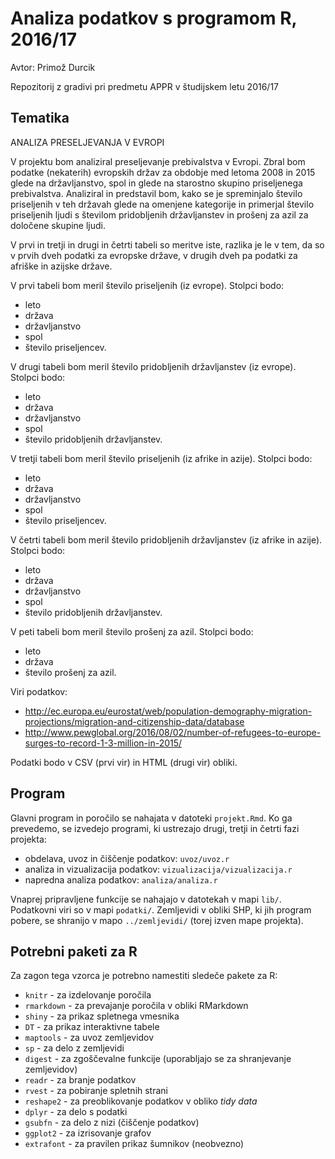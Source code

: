 # Analiza podatkov s programom R, 2016/17

Avtor: Primož Durcik

Repozitorij z gradivi pri predmetu APPR v študijskem letu 2016/17

## Tematika

ANALIZA PRESELJEVANJA V EVROPI

V projektu bom analiziral preseljevanje prebivalstva v Evropi. Zbral bom podatke (nekaterih) evropskih držav za obdobje med letoma 2008 in 2015 glede na državljanstvo, spol in glede na starostno skupino priseljenega prebivalstva. Analiziral in predstavil bom, kako se je spreminjalo število priseljenih v teh državah glede na omenjene kategorije in primerjal število priseljenih ljudi s številom pridobljenih državljanstev in prošenj za azil za določene skupine ljudi.

V prvi in tretji in drugi in četrti tabeli so meritve iste, razlika je le v tem, da so v prvih dveh podatki za evropske države, v drugih dveh pa podatki za afriške in azijske države.

V prvi tabeli bom meril število priseljenih (iz evrope). Stolpci bodo:
* leto
* država
* državljanstvo
* spol
* število priseljencev.

V drugi tabeli bom meril število pridobljenih državljanstev (iz evrope). Stolpci bodo:
* leto
* država
* državljanstvo
* spol
* število pridobljenih državljanstev.

V tretji tabeli bom meril število priseljenih (iz afrike in azije). Stolpci bodo:
* leto
* država
* državljanstvo
* spol
* število priseljencev.

V četrti tabeli bom meril število pridobljenih državljanstev (iz afrike in azije). Stolpci bodo:
* leto
* država
* državljanstvo
* spol
* število pridobljenih državljanstev.

V peti tabeli bom meril število prošenj za azil. Stolpci bodo:
* leto
* država
* število prošenj za azil.


Viri podatkov:

* http://ec.europa.eu/eurostat/web/population-demography-migration-projections/migration-and-citizenship-data/database
* http://www.pewglobal.org/2016/08/02/number-of-refugees-to-europe-surges-to-record-1-3-million-in-2015/

Podatki bodo v CSV (prvi vir) in HTML (drugi vir) obliki.

## Program

Glavni program in poročilo se nahajata v datoteki `projekt.Rmd`. Ko ga prevedemo,
se izvedejo programi, ki ustrezajo drugi, tretji in četrti fazi projekta:

* obdelava, uvoz in čiščenje podatkov: `uvoz/uvoz.r`
* analiza in vizualizacija podatkov: `vizualizacija/vizualizacija.r`
* napredna analiza podatkov: `analiza/analiza.r`

Vnaprej pripravljene funkcije se nahajajo v datotekah v mapi `lib/`. Podatkovni
viri so v mapi `podatki/`. Zemljevidi v obliki SHP, ki jih program pobere, se
shranijo v mapo `../zemljevidi/` (torej izven mape projekta).

## Potrebni paketi za R

Za zagon tega vzorca je potrebno namestiti sledeče pakete za R:

* `knitr` - za izdelovanje poročila
* `rmarkdown` - za prevajanje poročila v obliki RMarkdown
* `shiny` - za prikaz spletnega vmesnika
* `DT` - za prikaz interaktivne tabele
* `maptools` - za uvoz zemljevidov
* `sp` - za delo z zemljevidi
* `digest` - za zgoščevalne funkcije (uporabljajo se za shranjevanje zemljevidov)
* `readr` - za branje podatkov
* `rvest` - za pobiranje spletnih strani
* `reshape2` - za preoblikovanje podatkov v obliko *tidy data*
* `dplyr` - za delo s podatki
* `gsubfn` - za delo z nizi (čiščenje podatkov)
* `ggplot2` - za izrisovanje grafov
* `extrafont` - za pravilen prikaz šumnikov (neobvezno)
